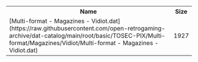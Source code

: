 <table>
<tr><th>Name</th><th>Size</th></tr>
<tr><td>[Multi-format - Magazines - Vidiot.dat](https://raw.githubusercontent.com/open-retrogaming-archive/dat-catalog/main/root/basic/TOSEC-PIX/Multi-format/Magazines/Vidiot/Multi-format - Magazines - Vidiot.dat)</td><td>1927</td></tr>
</table>
